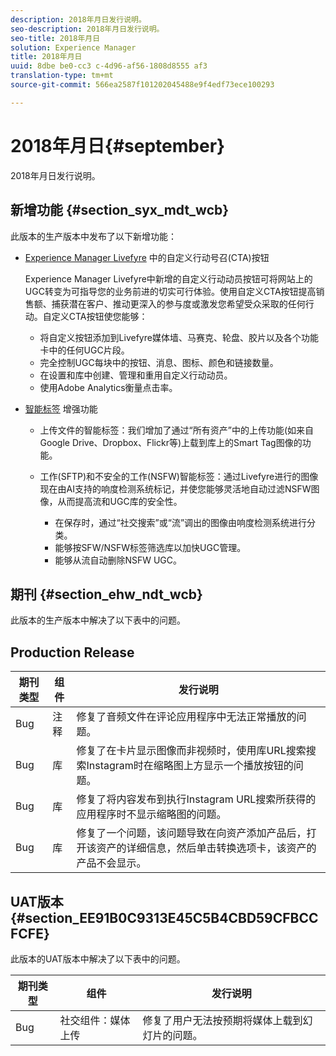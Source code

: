 ```yaml
---
description: 2018年月日发行说明。
seo-description: 2018年月日发行说明。
seo-title: 2018年月日
solution: Experience Manager
title: 2018年月日
uuid: 8dbe be0-cc3 c-4d96-af56-1808d8555 af3
translation-type: tm+mt
source-git-commit: 566ea2587f101202045488e9f4edf73ece100293

---
```



# 2018年月日{#september}

2018年月日发行说明。

## 新增功能 {#section_syx_mdt_wcb}

此版本的生产版本中发布了以下新增功能：

* [Experience Manager Livefyre](/help/using/c-features-livefyre/c-call-to-action-button.md#topic_EBE23A0F827645E0A0C619DCF3872EE5) 中的自定义行动号召(CTA)按钮

   Experience Manager Livefyre中新增的自定义行动动员按钮可将网站上的UGC转变为可指导您的业务前进的切实可行体验。使用自定义CTA按钮提高销售额、捕获潜在客户、推动更深入的参与度或激发您希望受众采取的任何行动。自定义CTA按钮使您能够：

   * 将自定义按钮添加到Livefyre媒体墙、马赛克、轮盘、胶片以及各个功能卡中的任何UGC片段。
   * 完全控制UGC每块中的按钮、消息、图标、颜色和链接数量。
   * 在设置和库中创建、管理和重用自定义行动动员。
   * 使用Adobe Analytics衡量点击率。

* [智能标签](/help/using/c-features-livefyre/c-smart-tags/c-smart-tags.md#c_smart_tags) 增强功能

   * 上传文件的智能标签：我们增加了通过“所有资产”中的上传功能(如来自Google Drive、Dropbox、Flickr等)上载到库上的Smart Tag图像的功能。
   * 工作(SFTP)和不安全的工作(NSFW)智能标签：通过Livefyre进行的图像现在由AI支持的响度检测系统标记，并使您能够灵活地自动过滤NSFW图像，从而提高流和UGC库的安全性。

      * 在保存时，通过“社交搜索”或“流”调出的图像由响度检测系统进行分类。
      * 能够按SFW/NSFW标签筛选库以加快UGC管理。
      * 能够从流自动删除NSFW UGC。

## 期刊 {#section_ehw_ndt_wcb}

此版本的生产版本中解决了以下表中的问题。

## Production Release

| **期刊类型** | **组件** | **发行说明** |
|---|---|---|
| Bug | 注释 | 修复了音频文件在评论应用程序中无法正常播放的问题。 |
| Bug | 库 | 修复了在卡片显示图像而非视频时，使用库URL搜索搜索Instagram时在缩略图上方显示一个播放按钮的问题。 |
| Bug | 库 | 修复了将内容发布到执行Instagram URL搜索所获得的应用程序时不显示缩略图的问题。 |
| Bug | 库 | 修复了一个问题，该问题导致在向资产添加产品后，打开该资产的详细信息，然后单击转换选项卡，该资产的产品不会显示。 |

## UAT版本 {#section_EE91B0C9313E45C5B4CBD59CFBCCFCFE}

此版本的UAT版本中解决了以下表中的问题。

| **期刊类型** | **组件** | **发行说明** |
|---|---|---|
| Bug | 社交组件：媒体上传 | 修复了用户无法按预期将媒体上载到幻灯片的问题。 |

